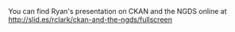 You can find Ryan's presentation on CKAN and the NGDS online at http://slid.es/rclark/ckan-and-the-ngds/fullscreen
